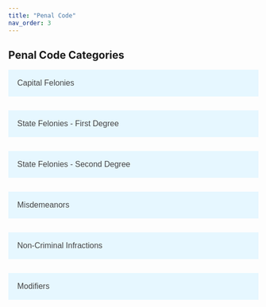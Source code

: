 ```yaml
---
title: "Penal Code"
nav_order: 3
---
```

<style>
    .accordion {
        background-color: #e6f7ff;
        color: #444;
        cursor: pointer;
        padding: 18px;
        width: 100%;
        text-align: left;
        border: none;
        outline: none;
        transition: 0.4s;
        font-size: 16px;
    }

    .active, .accordion:hover {
        background-color: #cceeff;
    }

    .panel {
        max-height: 0;
        overflow: hidden;
        transition: max-height 0.2s ease-out;
        background-color: #f9f9f9;
        padding-left: 18px;
    }

    .panel.open {
        max-height: 500px; /* Adjust as needed to fit content */
    }

    .capital-felony {
        color: #d32f2f;
        font-weight: bold;
    }
    .state-felony {
        color: #f57c00;
        font-weight: bold;
    }
    .misdemeanor {
        color: #fbc02d;
        font-weight: bold;
    }
    .non-criminal-infraction {
        color: #388e3c;
        font-weight: bold;
    }
    .modifier {
        color: #1976d2;
        font-weight: bold;
    }
</style>

<h2>Penal Code Categories</h2>

<button class="accordion">Capital Felonies</button>
<div class="panel">
    <p><span class="capital-felony">Capital Felony: Capital Murder</span><br>
    Max Time: HUT<br>
    Max Fine: None<br>
    Definition: Any person who uses any heinous, atrocious, or cruel act manifesting exceptional depravity in the commission of murder in the first or second degree. Any person who deliberately and with premeditation takes the life of a law enforcement official, government official, or medical official, in the commission of their duty, or any witness in a legal proceeding.</p>
    
    <p><span class="capital-felony">Capital Felony: Cannibalism</span><br>
    Max Time: HUT<br>
    Max Fine: None<br>
    Definition: Any person who knowingly and willingly consumes human flesh, or who coerces another person to eat human flesh through deception, threats, or force.</p>

    <p><span class="capital-felony">Capital Felony: Mayhem</span><br>
    Max Time: 2-3 Year(s)<br>
    Max Fine: $300<br>
    Definition: Any violent behavior or act committed within the confines of a Town, City, or Native Reservation and deprives citizens of Monroe of life on a mass scale or an act which can be reasonably expected to have caused such an outcome.<br>
    Examples: Throwing dynamite in the middle of town, Acts of intentional violence against the general citizenry of the town and not a specific group. (Don't include someone accidentally caught in crossfire)</p>

    <p><span class="capital-felony">Capital Felony: Insurrection</span><br>
    Max Time: 7 Years<br>
    Max Fine: $300<br>
    Definition: Any attempt at a violent uprising against the government of the State of Monroe or the United States of America.</p>

    <p><span class="capital-felony">Capital Felony: Torture</span><br>
    Max Time: 3 Years<br>
    Max Fine: None<br>
    Definition: No person shall act with intent or willful negligence to inflict severe physical or mental pain or suffering upon another person within their custody or physical control without a lawful reason to do so. No person shall engage in an act or behavior designed or intended to deprive a citizen of Monroe of their bodily functions or appendages in a malicious manner, including the rending useless of the aforementioned.</p>
</div>

<button class="accordion">State Felonies - First Degree</button>
<div class="panel">
    <p><span class="state-felony">State Felony: 1st Degree Murder</span><br>
    Max Time: HUT<br>
    Max Fine: None<br>
    Definition: No person shall act in the unlawful killing of human beings with a premeditated design to effect the death of the person killed and shall be held equally liable if death occurs from any premeditated act. Not to be used for typical gunfights or ambushes. There should be real RP behind the incident to show true premeditation.</p>
    
    <p><span class="state-felony">State Felony: Attempted 1st Degree Murder</span><br>
    Max Time: 1 Year<br>
    Max Fine: $200<br>
    Definition: No person shall attempt the act of unlawful killing of human beings with a premeditated design to effect the death of the person being attempted upon. For anything not provable as premeditated, use Aggravated Battery. Not to be used for typical gunfights or ambushes. There should be real RP behind the premeditation and attempt to kill.</p>

    <p><span class="state-felony">State Felony: Vandalism of a Native Site</span><br>
    Max Time: 120 Days<br>
    Max Fine: $250<br>
    Definition: No person shall, without lawful reason, destroy, damage or deface any sacred tribal lands or artifacts, or engage in conduct that would recklessly cause damage to any sacred tribal lands or artifacts. Not to be used for more typical robberies that happen to occur at Native Camps. This is reserved for deliberate vandalism of important Native sites.</p>

    <p><span class="state-felony">State Felony: Unlawful Escape</span><br>
    Max Time: 1 Year<br>
    Max Fine: $200<br>
    Definition: Any individual, or group of individuals, who attempts or successfully frees someone from law enforcement custody without lawful authority is guilty of this crime. Any individual who flees or allows themselves to be removed from lawful custody under unlawful circumstances is guilty of this crime.</p>

    <p><span class="state-felony">State Felony: Corruption</span><br>
    Max Time: HUT<br>
    Max Fine: None<br>
    Definition: No person shall utilize their office to acquire benefit, pervert the course of justice, or wilfully deprive a person of their rights or engage in unlawful conduct while acting in an official duty nor shall any person in an official office fail to report, conceal, or cover up any felony. Eligible for parole. Corruption must be approved out of character via an LFM Ticket. And can potentially lead to a CK on your character.</p>
</div>

<button class="accordion">State Felonies - Second Degree</button>
<div class="panel">
    <p><span class="state-felony">State Felony: 2nd Degree Murder</span><br>
    Max Time: 5 Years<br>
    Max Fine: None<br>
    Definition: No person shall act in the unlawful killing of human beings without premeditated design to effect the death of the person killed and shall be held equally liable if death occurs from any non-premeditated act.</p>

    <p><span class="state-felony">State Felony: Manslaughter</span><br>
    Max Time: 1 Year<br>
    Max Fine: $100<br>
    Definition: Unintentionally causing the death of an individual through an act that was neither excusable nor justified without malicious aforethought.</p>

    <p><span class="state-felony">State Felony: Failure to Appear</span><br>
    Max Time: HUT<br>
    Max Fine: None<br>
    Definition: No person shall fail to appear in court on their scheduled court date. This will result in a bench warrant being issued by the presiding judge, and a default judgement being applied concerning the original criminal proceeding. No bail available.</p>
</div>

<button class="accordion">Misdemeanors</button>
<div class="panel">
    <p><span class="misdemeanor">Misdemeanor: Battery</span><br>
    Max Time: 30 Days<br>
    Max Fine: $20<br>
    Definition: Any person who partakes in the unlawful application of force directly or indirectly upon another person, causing bodily injury or offensive contact is guilty of Battery. No person shall touch or strike another person without their permission. In order for Battery to be charged, a victim needs to be willing to press charges. If no victim exists, no charge can be brought.</p>

    <p><span class="misdemeanor">Misdemeanor: False Impersonation</span><br>
    Max Time: 60 Days<br>
    Max Fine: $50<br>
    Definition: No person shall, without lawful authority, deliberately cause another to believe he or she holds a position of a public servant in any capacity. No person shall represent themselves in a fraudulent manner, causing others to identify or recognize them as someone or something they are not in order to receive some benefit or cause damages.</p>

    <p><span class="misdemeanor">Misdemeanor: Evading a Law Enforcement Officer</span><br>
    Max Time: 30 Days<br>
    Max Fine: $40<br>
    Definition: Evading or attempting to evade or elude any Law Enforcement Officer acting within their duties or other circumstances which would require a person to stop.</p>

    <p><span class="misdemeanor">Misdemeanor: Criminal Threats</span><br>
    Max Time: 20 Days<br>
    Max Fine: $10<br>
    Definition: A person who without lawful excuse makes to another a threat, intending that that other would fear it would be carried out, to kill or harm that other.</p>
</div>

<button class="accordion">Non-Criminal Infractions</button>
<div class="panel">
    <p><span class="non-criminal-infraction">Non-Criminal Infraction: Excessive Speeds</span><br>
    Max Time: None<br>
    Max Fine: $10<br>
    Definition: No person shall travel while on horseback or operating a wagon at speeds greater than a trot while in a city, town or settlement.</p>

    <p><span class="non-criminal-infraction">Non-Criminal Infraction: Covering the Face</span><br>
    Max Time: None<br>
    Max Fine: $10<br>
    Definition: No person shall wear any kind of mask, bandana or facial covering within a town or city, except for those with bonafide medical documentation supporting a cause for such.</p>

    <p><span class="non-criminal-infraction">Non-Criminal Infraction: Brandishing a Weapon</span><br>
    Max Time: None<br>
    Max Fine: $10<br>
    Definition: No person shall, without lawful reason, wave or flourish a weapon as a threat, in anger, or in excitement. No person shall unholster or display a firearm while located within the confines of a Town, City, or Settlement within the State of Monroe. A person may carry a longarm beside them and is not required under this law to have that weapon slung on their back.</p>
</div>

<button class="accordion">Modifiers</button>
<div class="panel">
    <p><span class="modifier">Modifier: Aiding and Abetting</span><br>
    Max Time: 50% of time of primary offense<br>
    Max Fine: Varies based on primary offense<br>
    Definition: No person shall command, aid, abet, or advise another in the commission or conspiracy to commit a crime, knowingly assist someone after they have committed any crime by helping them evade arrest, trial, conviction, or punishment.</p>

    <p><span class="modifier">Modifier: Habitual Offender</span><br>
    Max Time: Enhanced penalty based on history<br>
    Max Fine: Enhanced penalty based on history<br>
    Definition: A person who repeatedly commits the same or similar offenses may receive increased penalties.</p>

    <p><span class="modifier">Modifier: Public Servant Enhancement</span><br>
    Max Time: 60 Days<br>
    Max Fine: None<br>
    Definition: Persons charged with crimes that are against those who are public servants while in the commission of their duties shall have their sentence increased. USE ONLY IN FELONY CRIMES. Public Servant refers to Law Enforcement, Government, and Doctors. Does not apply to Capital Murder.</p>

    <p><span class="modifier">Modifier: Threat to Society</span><br>
    Max Time: 3 Years<br>
    Max Fine: None<br>
    Definition: Those who commit ten or more violent felonies within a 28-day period may be classified as a "Threat to Society." This status adds three years (3 OOC days) to the overall sentence.</p>

    <p><span class="modifier">Modifier: Public Nuisance Offender</span><br>
    Max Time: 60 Days<br>
    Max Fine: None<br>
    Definition: Those who commit three or more public order arrests within a seven-day period may be considered a "Public Nuisance Offender." This status adds 60 days to the overall sentence.</p>
</div>

<script>
    var acc = document.getElementsByClassName("accordion");
    for (var i = 0; i < acc.length; i++) {
        acc[i].addEventListener("click", function() {
            this.classList.toggle("active");
            var panel = this.nextElementSibling;
            panel.classList.toggle("open");
        });
    }
</script>
